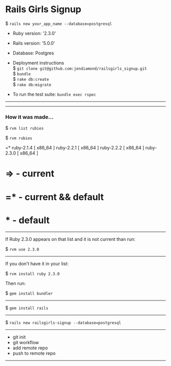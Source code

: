 # Rails Girls Signup

$ `rails new your_app_name --database=postgresql`

* Ruby version: '2.3.0'

* Rails version: '5.0.0'

* Database: Postgres

* Deployment instructions  
$ `git clone git@github.com:jendiamond/railsgirls_signup.git`  
$ `bundle`  
$ `rake db:create`  
$ `rake db:migrate`

* To run the test suite: `bundle exec rspec`

---
---

### How it was made...

$ `rvm list rubies`

$ `rvm rubies`

=* ruby-2.1.4 [ x86_64 ]
   ruby-2.2.1 [ x86_64 ]
   ruby-2.2.2 [ x86_64 ]
   ruby-2.3.0 [ x86_64 ]

# => - current
# =* - current && default
#  * - default

---

If Ruby 2.3.0 appears on that list and it is not current than run:

$ `rvm use 2.3.0`

---

If you don't have it in your list:

$ `rvm install ruby 2.3.0`

Then run:

$ `gem install bundler`

---

$ `gem install rails`

---

$ `rails new railsgirls-signup --database=postgresql`

---

+ git init
+ git workflow
+ add remote repo
+ push to remote repo

---
